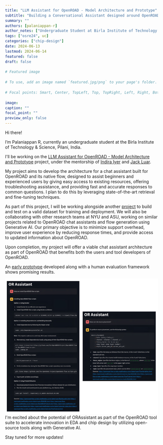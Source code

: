 ```yaml
---
title: "LLM Assistant for OpenROAD - Model Architecture and Prototype"
subtitle: "Building a Conversational Assistant designed around OpenROAD"
summary: ""
authors: [palaniappan-r]
author_notes: ["Undergraduate Student at Birla Institute of Technology & Science, Pilani"]
tags: ["osre24", uc]
categories: ["chip-design"]
date: 2024-06-13
lastmod: 2024-06-14
featured: false
draft: false

# Featured image

# To use, add an image named `featured.jpg/png` to your page's folder.

# Focal points: Smart, Center, TopLeft, Top, TopRight, Left, Right, BottomLeft, Bottom, BottomRight.

image:
caption: ""
focal_point: ""
preview_only: false
---
```


Hi there! 

I’m Palaniappan R, currently an undergraduate student at the Birla Institute of Technology & Science, Pilani, India.

I'll be working on the [LLM Assistant for OpenROAD - Model Architecture and Prototype](https://summerofcode.withgoogle.com/programs/2024/projects/DSo6kvA5) project, under the mentorship of [Indira Iyer](https://ucsc-ospo.github.io/author/indira-iyer/) and [Jack Luar](https://ucsc-ospo.github.io/author/jack-luar/). 

My project aims to develop the architecture for a chat assistant built for OpenROAD and its native flow, designed to assist beginners and experienced users by giving easy access to existing resources, offering troubleshooting assistance, and providing fast and accurate responses to common questions. I plan to do this by leveraging state-of-the-art retrieval and fine-tuning techniques.

As part of this project, I will be working alongside another [project](https://summerofcode.withgoogle.com/programs/2024/projects/J8uAFNCu) to build and test on a valid dataset for training and deployment. We will also be collaborating with other research teams at NYU and ASU, working on similar projects  related to OpenROAD chat assistants and flow generation using Generative AI. Our primary objective is to minimize support overhead, improve user experience by reducing response times, and provide access to updated information about OpenROAD.

Upon completion, my project will offer a viable chat assistant architecture as part of OpenROAD that benefits both the users and tool developers of OpenROAD.

An [early prototype](https://github.com/The-OpenROAD-Project/ORAssistant) developed along with a human evaluation framework shows promising results.

![Examples](img1.jpg)
I'm excited about the potential of ORAssistant as part of the OpenROAD tool suite to accelerate innovation in EDA and chip design by utilizing open-source tools along with Generative AI. 

Stay tuned for more updates!
